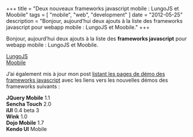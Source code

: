 +++
title = "Deux nouveaux frameworks javascript mobile : LungoJS et Moobile"
tags = [
    "mobile",
    "web",
    "development"
]
date = "2012-05-25"
description = "Bonjour, aujourd’hui deux ajouts à la liste des frameworks javascript pour webapp mobile : LungoJS et Moobile."
+++

Bonjour, aujourd’hui deux ajouts à la liste des **frameworks javascript** pour webapp mobile : LungoJS et Moobile.

[LungoJS](http://goo.gl/GQkiM)	
[Moobile](http://goo.gl/wO452)	

J’ai également mis à jour mon post [listant les pages de démo des frameworks javascript](http://olivierguillet.com/2011/12/testez-les-frameworks-javascript-mobile/) avec les liens vers les nouvelles démos des frameworks suivants :

**JQuery Mobile** 1.1  
**Sencha Touch** 2.0  
**iUI** 0.4 beta 3  
**Wink** 1.0  
**Dojo Mobile** 1.7  
**Kendo UI** Mobile  